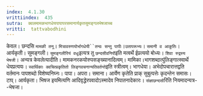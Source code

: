 ```yaml
---
index:  4.1.30
vrittiindex:  435
sutra:  क्वलमामकभागधेयपापापरसमानार्यकृतसुमङ्गलभेषजाच्च
vritti:  tattvabodhini 
---
```


केवल। छन्दसि `मामकी तनू`। `मित्रावरुणयोर्भागधेयी``तन्वः सन्तु पापीः`।`उतापरूभ्यः`। `समानी व आकूतिः`। आर्यकृती। सुमङ्गली। `सुमङ्गलीरियं वधूः`इत्यत्र तु `छन्दसीवनिपौ`इति मत्वर्थे ईप्रत्ययो बोध्यः। `शिवा रुद्रस्य भेषजी`। अन्यत्र केवलेत्यादीति। मामकनरकयोरुपसङ्ख्यानादित्वम्। मामिका।भागशब्दात्पुंलिङ्गात्स्वार्थे धेयप्रत्ययः। `स्वार्थिकाः क्वचित्प्रकृतितो लिङ्गवचनान्यतिवर्तन्ते`इति स्त्रीत्वम्। भागधेया। अभेदोपचारात्तद्वति वर्तमानः पापशब्दो विशेष्यनिघ्नः। पापा। अपरा। समाना। आर्येण कृतेति प्राक् सुबुत्पत्तेः कृदन्तेन समासः। टाप्। आर्यकृता। भिषज इयमित्यणि आदिवृद्धेरपवादोऽस्मादेव निपातनादेकारः। `संज्ञाछन्दसो`रिति नियमादन्यत्र--भेषजा।

